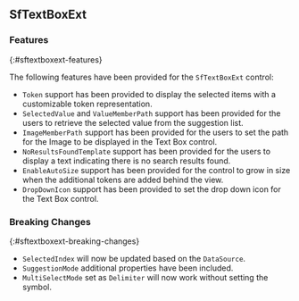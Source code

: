 ## SfTextBoxExt

### Features
{:#sftextboxext-features}

The following features have been provided for the `SfTextBoxExt` control:

 * `Token` support has been provided to display the selected items with a customizable token representation.
 * `SelectedValue` and `ValueMemberPath` support has been provided for the users to retrieve the selected value from the suggestion list.
 * `ImageMemberPath` support has been provided for the users to set the path for the Image to be displayed in the Text Box control.
 * `NoResultsFoundTemplate` support has been provided for the users to display a text indicating there is no search results found.
 * `EnableAutoSize` support has been provided for the control to grow in size when the additional tokens are added behind the view.
 * `DropDownIcon` support has been provided to set the drop down icon for the Text Box control.

### Breaking Changes
{:#sftextboxext-breaking-changes}

* `SelectedIndex` will now be updated based on the `DataSource`.
* `SuggestionMode` additional properties have been included. 
* `MultiSelectMode` set as `Delimiter` will now work without setting the symbol.